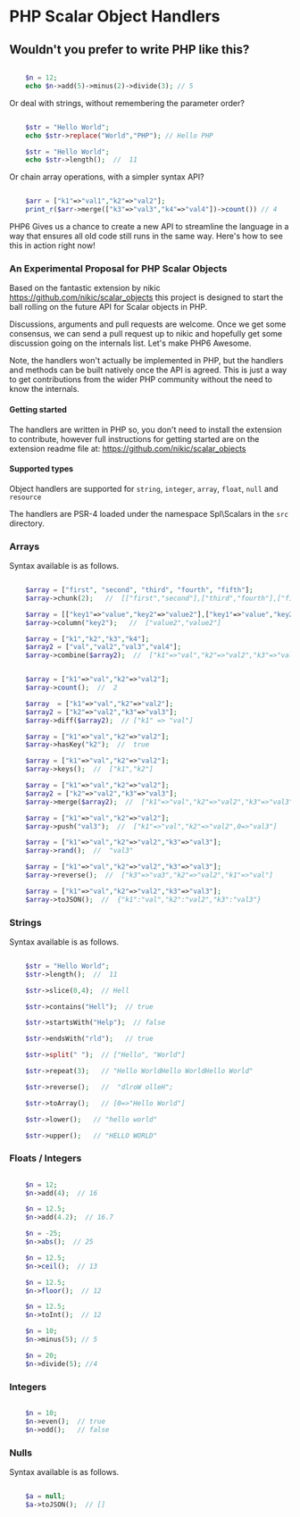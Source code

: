 PHP Scalar Object Handlers
===========================

## Wouldn't you prefer to write PHP like this?

```php

    $n = 12;
    echo $n->add(5)->minus(2)->divide(3); // 5

```

Or deal with strings, without remembering the parameter order?

```php

    $str = "Hello World";
    echo $str->replace("World","PHP"); // Hello PHP

    $str = "Hello World";
    echo $str->length();  //  11

```

Or chain array operations, with a simpler syntax API?

```php

    $arr = ["k1"=>"val1","k2"=>"val2"];
    print_r($arr->merge(["k3"=>"val3","k4"=>"val4"])->count()) // 4

```

PHP6 Gives us a chance to create a new API to streamline the language in a way that ensures all old code still runs in the same way.
Here's how to see this in action right now!


### An Experimental Proposal for PHP Scalar Objects

Based on the fantastic extension by nikic https://github.com/nikic/scalar_objects this project is designed to start the ball rolling on the future API for Scalar objects in PHP.

Discussions, arguments and pull requests are welcome. Once we get some consensus, we can send a pull request up to nikic and hopefully get some discussion going on the internals list. Let's make PHP6 Awesome.

Note, the handlers won't actually be implemented in PHP, but the handlers and methods can be built natively once the API is agreed. This is just a way to get contributions from the wider PHP community without the need to know the internals.

#### Getting started

The handlers are written in PHP so, you don't need to install the extension to contribute, however full instructions for getting started are on the extension readme file at: https://github.com/nikic/scalar_objects

#### Supported types

Object handlers are supported for `string`, `integer`, `array`, `float`, `null` and `resource`

The handlers are PSR-4 loaded under the namespace Spl\Scalars in the `src` directory.

### Arrays

Syntax available is as follows.

```php

    $array = ["first", "second", "third", "fourth", "fifth"];
    $array->chunk(2);   //  [["first","second"],["third","fourth"],["fifth"]]

    $array = [["key1"=>"value","key2"=>"value2"],["key1"=>"value","key2"=>"value2"]];
    $array->column("key2");   //  ["value2","value2"]

    $array = ["k1","k2","k3","k4"];
    $array2 = ["val","val2","val3","val4"];
    $array->combine($array2);  //  ["k1"=>"val","k2"=>"val2","k3"=>"val3","k4"=>"val4"]


    $array = ["k1"=>"val","k2"=>"val2"];
    $array->count();  //  2

    $array  = ["k1"=>"val","k2"=>"val2"];
    $array2 = ["k2"=>"val2","k3"=>"val3"];
    $array->diff($array2);  // ["k1" => "val"]

    $array = ["k1"=>"val","k2"=>"val2"];
    $array->hasKey("k2");  //  true

    $array = ["k1"=>"val","k2"=>"val2"];
    $array->keys();  //  ["k1","k2"]

    $array = ["k1"=>"val","k2"=>"val2"];
    $array2 = ["k2"=>"val2","k3"=>"val3"];
    $array->merge($array2);  //  ["k1"=>"val","k2"=>"val2","k3"=>"val3"]

    $array = ["k1"=>"val","k2"=>"val2"];
    $array->push("val3");  //  ["k1"=>"val","k2"=>"val2",0=>"val3"]

    $array = ["k1"=>"val","k2"=>"val2","k3"=>"val3"];
    $array->rand();  //  "val3"

    $array = ["k1"=>"val","k2"=>"val2","k3"=>"val3"];
    $array->reverse();  //  ["k3"=>"va3","k2"=>"val2","k1"=>"val"]

    $array = ["k1"=>"val","k2"=>"val2","k3"=>"val3"];
    $array->toJSON();  //  {"k1":"val","k2":"val2","k3":"val3"}

```

### Strings

Syntax available is as follows.

```php

    $str = "Hello World";
    $str->length();  //  11

    $str->slice(0,4);  // Hell

    $str->contains("Hell");  // true

    $str->startsWith("Help");  // false

    $str->endsWith("rld");   // true

    $str->split(" ");  // ["Hello", "World"]

    $str->repeat(3);   // "Hello WorldHello WorldHello World"

    $str->reverse();   //  "dlroW olleH";

    $str->toArray();   // [0=>"Hello World"]

    $str->lower();   // "hello world"

    $str->upper();   // "HELLO WORLD"

```


### Floats / Integers

```php

    $n = 12;
    $n->add(4);  // 16

    $n = 12.5;
    $n->add(4.2);  // 16.7

    $n = -25;
    $n->abs();  // 25

    $n = 12.5;
    $n->ceil();  // 13

    $n = 12.5;
    $n->floor();  // 12

    $n = 12.5;
    $n->toInt();  // 12

    $n = 10;
    $n->minus(5); // 5

    $n = 20;
    $n->divide(5); //4

```
###  Integers

```php

    $n = 10;
    $n->even();  // true
    $n->odd();   // false

```


### Nulls

Syntax available is as follows.

```php

    $a = null;
    $a->toJSON();  // []

```

